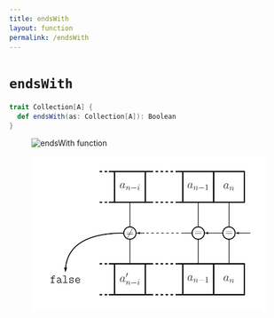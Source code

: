 ```yaml
---
title: endsWith
layout: function
permalink: /endsWith
---
```


# `endsWith`

~~~ scala
trait Collection[A] {
  def endsWith(as: Collection[A]): Boolean
}
~~~

<figure class="diagram">
  <img src="images/endsWith.1.svg" alt="endsWith function">
  <!-- <figcaption class="diagram-desc"></figcaption> -->
</figure>

<figure class="diagram">
  <img src="images/endsWith.2.svg" alt="endsWith function">
  <!-- <figcaption class="diagram-desc"></figcaption> -->
</figure>
